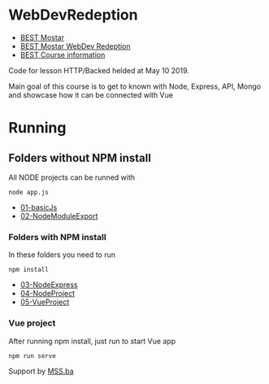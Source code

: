 # WebDevRedeption

* [BEST Mostar](https://best-mostar.org)
* [BEST Mostar WebDev Redeption](https://course19.best-mostar.org)
* [BEST Course information](https://best.eu.org/event/details.jsp?activity=g5tb3rb)

Code for lesson HTTP/Backed helded at May 10 2019.

Main goal of this course is to get to known with Node, Express, API, Mongo and showcase how it can be connected with Vue

# Running

## Folders without NPM install

All NODE projects can be runned with

```
node app.js
```


* [01-basicJs](01-basicJS)
* [02-NodeModuleExport](02-NodeModuleExport) 

### Folders with NPM install

In these folders you need to run

```
npm install
```
* [03-NodeExpress](03-NodeExpress)
* [04-NodeProject](04-NodeProject) 
* [05-VueProject](05-VueProject) 

### Vue project

After running npm install, just run to start Vue app

```
npm run serve
```



Support by [MSS.ba](https://mss.ba)